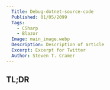```yaml
---
  Title: Debug-dotnet-source-code
  Published: 01/05/2099
  Tags:
    - CSharp
    - Blazor
  Image: main_image.webp
  Description: Description of article
  Excerpt: Excerpt for Twitter
  Author: Steven T. Cramer
---
```


  ## TL;DR



